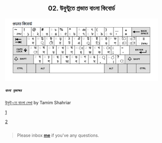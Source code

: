 <h2><p align="center">02. উবুন্টুতে প্রভাত বাংলা কিবোর্ড</p></h2>

![screenshot](https://github.com/sdshoriot/SD-Shoriot-Library/blob/master/Others/images/1.%20%E0%A6%AA%E0%A7%8D%E0%A6%B0%E0%A6%AD%E0%A6%BE%E0%A6%A4%20%E0%A6%95%E0%A6%BF%E0%A6%AC%E0%A7%8B%E0%A6%B0%E0%A7%8D%E0%A6%A1.png)

##### `বাংলা যুক্তাক্ষর`


[উবুন্টু-তে বাংলা লেখা](https://www.youtube.com/watch?v=J53Mp8l-DP4&list=PLym69wpbTIIHolyIqj9O6e7XNn8YZZ7kD&index=6) by Tamim Shahriar

[1](https://kivabe.com/%E0%A6%AC%E0%A6%BF%E0%A6%9C%E0%A7%9F-%E0%A6%95%E0%A6%BF%E0%A6%AC%E0%A7%8B%E0%A6%B0%E0%A7%8D%E0%A6%A1%E0%A7%87-%E0%A6%AF%E0%A7%81%E0%A6%95%E0%A7%8D%E0%A6%A4-%E0%A6%AC%E0%A6%B0%E0%A7%8D%E0%A6%A3/)

[2](https://bn.wikibooks.org/wiki/%E0%A6%AC%E0%A6%BE%E0%A6%82%E0%A6%B2%E0%A6%BE_%E0%A6%AF%E0%A7%81%E0%A6%95%E0%A7%8D%E0%A6%A4%E0%A6%BE%E0%A6%95%E0%A7%8D%E0%A6%B7%E0%A6%B0)

```python

```

> Please inbox **[me](https://www.facebook.com/shoriot)** if you've any questions.